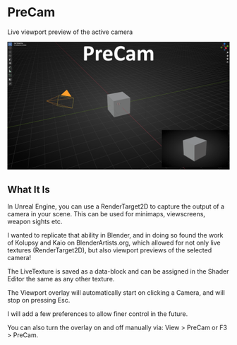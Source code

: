 # PreCam
Live viewport preview of the active camera

![PreCam](/PreCam.png)

## What It Is
In Unreal Engine, you can use a RenderTarget2D to capture the output of a camera in your scene. This can be used for minimaps, viewscreens, weapon sights etc.

I wanted to replicate that ability in Blender, and in doing so found the work of Kolupsy and Kaio on BlenderArtists.org, which allowed for not only live textures (RenderTarget2D), but also viewport previews of the selected camera!

The LiveTexture is saved as a data-block and can be assigned in the Shader Editor the same as any other texture.

The Viewport overlay will automatically start on clicking a Camera, and will stop on pressing Esc.

I will add a few preferences to allow finer control in the future.

You can also turn the overlay on and off manually via: View > PreCam or F3 > PreCam.
